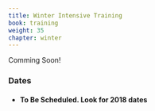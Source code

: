 ```yaml
---
title: Winter Intensive Training
book: training
weight: 35
chapter: winter
---
```

<div class="row">
    <div class="col col-sm-6">
        <div class="panel panel-secondary">
          <div class="panel-body">
            <p>Comming Soon!</p>
          </div>
        </div>
    </div>
    <div class="col col-sm-6">
        <div class="panel panel-default">
          <div class="panel-heading">
            <h3 class="panel-title">Dates</h3>
          </div>
          <div class="panel-body">
            <ul class="list-group">
              <li class="list-group-item">
                <h4><strong>To Be Scheduled.  Look for 2018 dates</strong></h4>
              </li>
            </ul>
          </div>
        </div>
    </div>
</div>
